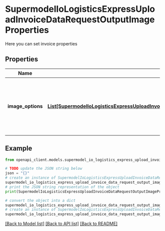 # SupermodelIoLogisticsExpressUploadInvoiceDataRequestOutputImageProperties

Here you can set invoice properties

## Properties

Name | Type | Description | Notes
------------ | ------------- | ------------- | -------------
**image_options** | [**List[SupermodelIoLogisticsExpressUploadInvoiceDataRequestOutputImagePropertiesImageOptionsInner]**](SupermodelIoLogisticsExpressUploadInvoiceDataRequestOutputImagePropertiesImageOptionsInner.md) | Here the image options are defined for label, waybillDoc, invoice, receipt and QRcode | [optional] 

## Example

```python
from openapi_client.models.supermodel_io_logistics_express_upload_invoice_data_request_output_image_properties import SupermodelIoLogisticsExpressUploadInvoiceDataRequestOutputImageProperties

# TODO update the JSON string below
json = "{}"
# create an instance of SupermodelIoLogisticsExpressUploadInvoiceDataRequestOutputImageProperties from a JSON string
supermodel_io_logistics_express_upload_invoice_data_request_output_image_properties_instance = SupermodelIoLogisticsExpressUploadInvoiceDataRequestOutputImageProperties.from_json(json)
# print the JSON string representation of the object
print(SupermodelIoLogisticsExpressUploadInvoiceDataRequestOutputImageProperties.to_json())

# convert the object into a dict
supermodel_io_logistics_express_upload_invoice_data_request_output_image_properties_dict = supermodel_io_logistics_express_upload_invoice_data_request_output_image_properties_instance.to_dict()
# create an instance of SupermodelIoLogisticsExpressUploadInvoiceDataRequestOutputImageProperties from a dict
supermodel_io_logistics_express_upload_invoice_data_request_output_image_properties_from_dict = SupermodelIoLogisticsExpressUploadInvoiceDataRequestOutputImageProperties.from_dict(supermodel_io_logistics_express_upload_invoice_data_request_output_image_properties_dict)
```
[[Back to Model list]](../README.md#documentation-for-models) [[Back to API list]](../README.md#documentation-for-api-endpoints) [[Back to README]](../README.md)


